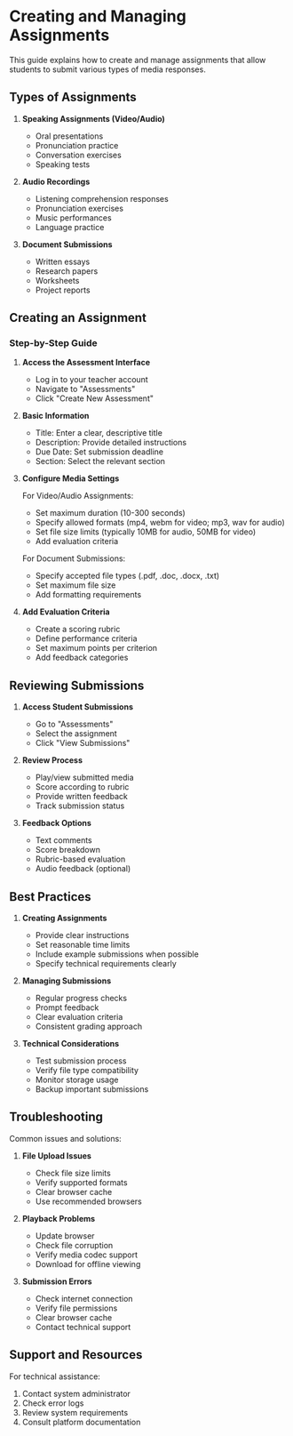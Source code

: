 # Creating and Managing Assignments

This guide explains how to create and manage assignments that allow students to submit various types of media responses.

## Types of Assignments

1. **Speaking Assignments (Video/Audio)**
   - Oral presentations
   - Pronunciation practice
   - Conversation exercises
   - Speaking tests

2. **Audio Recordings**
   - Listening comprehension responses
   - Pronunciation exercises
   - Music performances
   - Language practice

3. **Document Submissions**
   - Written essays
   - Research papers
   - Worksheets
   - Project reports

## Creating an Assignment

### Step-by-Step Guide

1. **Access the Assessment Interface**
   - Log in to your teacher account
   - Navigate to "Assessments"
   - Click "Create New Assessment"

2. **Basic Information**
   - Title: Enter a clear, descriptive title
   - Description: Provide detailed instructions
   - Due Date: Set submission deadline
   - Section: Select the relevant section

3. **Configure Media Settings**
   
   For Video/Audio Assignments:
   - Set maximum duration (10-300 seconds)
   - Specify allowed formats (mp4, webm for video; mp3, wav for audio)
   - Set file size limits (typically 10MB for audio, 50MB for video)
   - Add evaluation criteria

   For Document Submissions:
   - Specify accepted file types (.pdf, .doc, .docx, .txt)
   - Set maximum file size
   - Add formatting requirements

4. **Add Evaluation Criteria**
   - Create a scoring rubric
   - Define performance criteria
   - Set maximum points per criterion
   - Add feedback categories

## Reviewing Submissions

1. **Access Student Submissions**
   - Go to "Assessments"
   - Select the assignment
   - Click "View Submissions"

2. **Review Process**
   - Play/view submitted media
   - Score according to rubric
   - Provide written feedback
   - Track submission status

3. **Feedback Options**
   - Text comments
   - Score breakdown
   - Rubric-based evaluation
   - Audio feedback (optional)

## Best Practices

1. **Creating Assignments**
   - Provide clear instructions
   - Set reasonable time limits
   - Include example submissions when possible
   - Specify technical requirements clearly

2. **Managing Submissions**
   - Regular progress checks
   - Prompt feedback
   - Clear evaluation criteria
   - Consistent grading approach

3. **Technical Considerations**
   - Test submission process
   - Verify file type compatibility
   - Monitor storage usage
   - Backup important submissions

## Troubleshooting

Common issues and solutions:
1. **File Upload Issues**
   - Check file size limits
   - Verify supported formats
   - Clear browser cache
   - Use recommended browsers

2. **Playback Problems**
   - Update browser
   - Check file corruption
   - Verify media codec support
   - Download for offline viewing

3. **Submission Errors**
   - Check internet connection
   - Verify file permissions
   - Clear browser cache
   - Contact technical support

## Support and Resources

For technical assistance:
1. Contact system administrator
2. Check error logs
3. Review system requirements
4. Consult platform documentation 